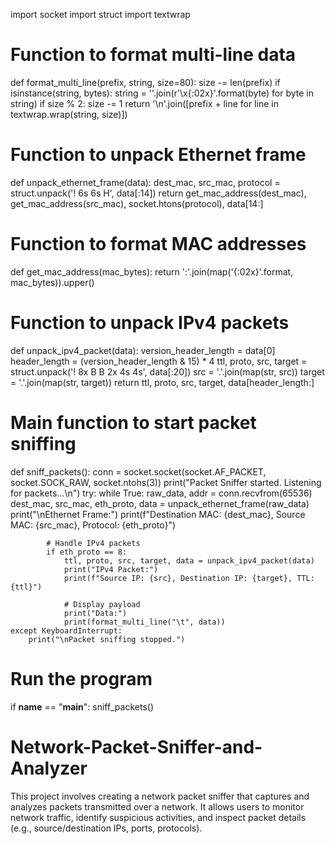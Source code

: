 import socket
import struct
import textwrap

# Function to format multi-line data
def format_multi_line(prefix, string, size=80):
    size -= len(prefix)
    if isinstance(string, bytes):
        string = ''.join(r'\x{:02x}'.format(byte) for byte in string)
        if size % 2:
            size -= 1
    return '\n'.join([prefix + line for line in textwrap.wrap(string, size)])

# Function to unpack Ethernet frame
def unpack_ethernet_frame(data):
    dest_mac, src_mac, protocol = struct.unpack('! 6s 6s H', data[:14])
    return get_mac_address(dest_mac), get_mac_address(src_mac), socket.htons(protocol), data[14:]

# Function to format MAC addresses
def get_mac_address(mac_bytes):
    return ':'.join(map('{:02x}'.format, mac_bytes)).upper()

# Function to unpack IPv4 packets
def unpack_ipv4_packet(data):
    version_header_length = data[0]
    header_length = (version_header_length & 15) * 4
    ttl, proto, src, target = struct.unpack('! 8x B B 2x 4s 4s', data[:20])
    src = '.'.join(map(str, src))
    target = '.'.join(map(str, target))
    return ttl, proto, src, target, data[header_length:]

# Main function to start packet sniffing
def sniff_packets():
    conn = socket.socket(socket.AF_PACKET, socket.SOCK_RAW, socket.ntohs(3))
    print("Packet Sniffer started. Listening for packets...\n")
    try:
        while True:
            raw_data, addr = conn.recvfrom(65536)
            dest_mac, src_mac, eth_proto, data = unpack_ethernet_frame(raw_data)
            print("\nEthernet Frame:")
            print(f"Destination MAC: {dest_mac}, Source MAC: {src_mac}, Protocol: {eth_proto}")

            # Handle IPv4 packets
            if eth_proto == 8:
                ttl, proto, src, target, data = unpack_ipv4_packet(data)
                print("IPv4 Packet:")
                print(f"Source IP: {src}, Destination IP: {target}, TTL: {ttl}")

                # Display payload
                print("Data:")
                print(format_multi_line("\t", data))
    except KeyboardInterrupt:
        print("\nPacket sniffing stopped.")

# Run the program
if __name__ == "__main__":
    sniff_packets()
# Network-Packet-Sniffer-and-Analyzer
This project involves creating a network packet sniffer that captures and analyzes packets transmitted over a network. It allows users to monitor network traffic, identify suspicious activities, and inspect packet details (e.g., source/destination IPs, ports, protocols).
